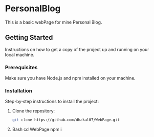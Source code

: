 # PersonalBlog

This is a basic webPage for mine Personal Blog.

## Getting Started

Instructions on how to get a copy of the project up and running on your local machine.

### Prerequisites

Make sure you have Node.js and npm installed on your machine.

### Installation

Step-by-step instructions to install the project:

1. Clone the repository:
   ```bash
   git clone https://github.com/dhakal07/WebPage.git

2. Bash
   cd WebPage
   npm i
